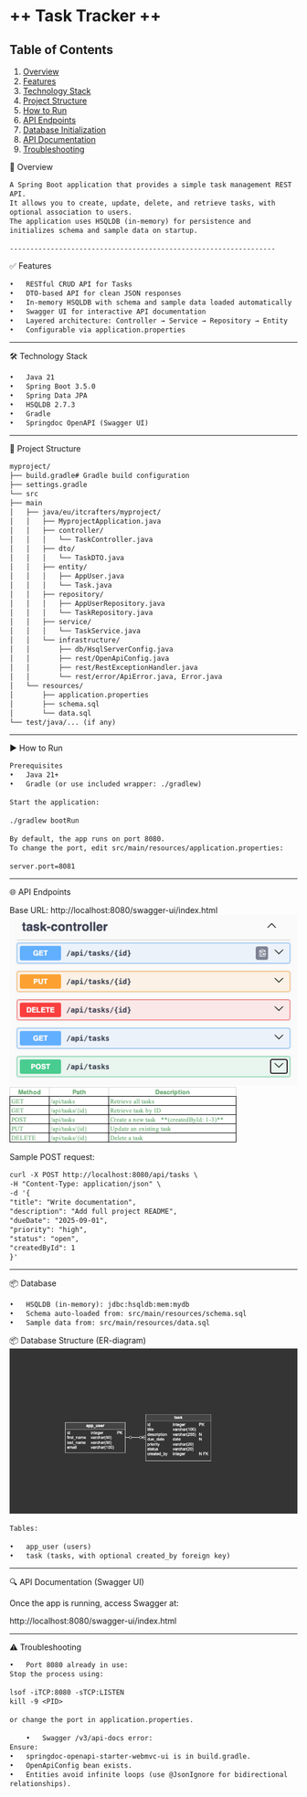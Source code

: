 # **++ Task Tracker ++**
## Table of Contents

1. [Overview](#task-tracker)
2. [Features](#-features)
3. [Technology Stack](#-technology-stack)
4. [Project Structure](#-project-structure)
5. [How to Run](#-how-to-run)
6. [API Endpoints](#-api-endpoints)
7. [Database Initialization](#-database)
8. [API Documentation](#-api-documentation-swagger-ui)
9. [Troubleshooting](#-troubleshooting)


📖 Overview

```
A Spring Boot application that provides a simple task management REST API. 
It allows you to create, update, delete, and retrieve tasks, with optional association to users. 
The application uses HSQLDB (in-memory) for persistence and initializes schema and sample data on startup.

-----------------------------------------------------------------
```
✅ Features 
```
•	RESTful CRUD API for Tasks
•	DTO-based API for clean JSON responses
•	In-memory HSQLDB with schema and sample data loaded automatically
•	Swagger UI for interactive API documentation
•	Layered architecture: Controller → Service → Repository → Entity
•	Configurable via application.properties
```
-----------------------------------------------------------------

🛠 Technology Stack
```
•	Java 21
•	Spring Boot 3.5.0
•	Spring Data JPA
•	HSQLDB 2.7.3
•	Gradle
•	Springdoc OpenAPI (Swagger UI)
```
-----------------------------------------------------------------

📂 Project Structure
```
myproject/
├── build.gradle# Gradle build configuration
├── settings.gradle
└── src
├── main
│   ├── java/eu/itcrafters/myproject/
│   │   ├── MyprojectApplication.java
│   │   ├── controller/
│   │   │   └── TaskController.java
│   │   ├── dto/
│   │   │   └── TaskDTO.java
│   │   ├── entity/
│   │   │   ├── AppUser.java
│   │   │   └── Task.java
│   │   ├── repository/
│   │   │   ├── AppUserRepository.java
│   │   │   └── TaskRepository.java
│   │   ├── service/
│   │   │   └── TaskService.java
│   │   └── infrastructure/
│   │       ├── db/HsqlServerConfig.java
│   │       ├── rest/OpenApiConfig.java
│   │       ├── rest/RestExceptionHandler.java
│   │       └── rest/error/ApiError.java, Error.java
│   └── resources/
│       ├── application.properties
│       ├── schema.sql
│       └── data.sql
└── test/java/... (if any)

```
-----------------------------------------------------------------


▶ How to Run
```
Prerequisites 
•	Java 21+
•	Gradle (or use included wrapper: ./gradlew)

Start the application:

./gradlew bootRun

By default, the app runs on port 8080.
To change the port, edit src/main/resources/application.properties:

server.port=8081

```
-----------------------------------------------------------------

🌐 API Endpoints

Base URL: http://localhost:8080/swagger-ui/index.html
![img_7.png](docs/img_7.png)
![img_9.png](docs/img_9.png)

Sample POST request:
```
curl -X POST http://localhost:8080/api/tasks \
-H "Content-Type: application/json" \
-d '{
"title": "Write documentation",
"description": "Add full project README",
"dueDate": "2025-09-01",
"priority": "high",
"status": "open",
"createdById": 1
}'
```

-----------------------------------------------------------------

📦 Database
```
•	HSQLDB (in-memory): jdbc:hsqldb:mem:mydb
•	Schema auto-loaded from: src/main/resources/schema.sql
•	Sample data from: src/main/resources/data.sql
```
📦 Database Structure (ER-diagram)
![img_1.png](docs/img_1.png)

```
Tables:

•	app_user (users)
•	task (tasks, with optional created_by foreign key)

```
-----------------------------------------------------------------

🔍 API Documentation (Swagger UI)

Once the app is running, access Swagger at:

http://localhost:8080/swagger-ui/index.html

-----------------------------------------------------------------

⚠ Troubleshooting
```
•	Port 8080 already in use:
Stop the process using:

lsof -iTCP:8080 -sTCP:LISTEN
kill -9 <PID>

or change the port in application.properties.

	•	Swagger /v3/api-docs error:
Ensure:
•	springdoc-openapi-starter-webmvc-ui is in build.gradle.
•	OpenApiConfig bean exists.
•	Entities avoid infinite loops (use @JsonIgnore for bidirectional relationships).

```